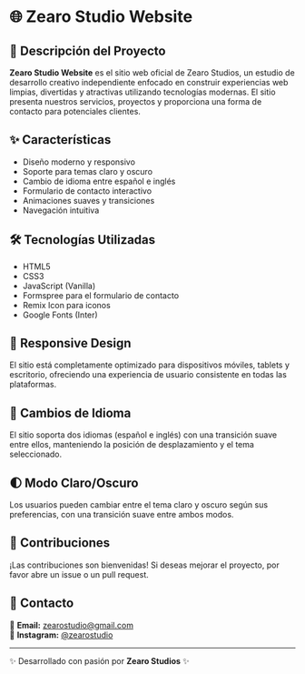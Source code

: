 # 🌐 Zearo Studio Website

## 🎨 Descripción del Proyecto
**Zearo Studio Website** es el sitio web oficial de Zearo Studios, un estudio de desarrollo creativo independiente enfocado en construir experiencias web limpias, divertidas y atractivas utilizando tecnologías modernas. El sitio presenta nuestros servicios, proyectos y proporciona una forma de contacto para potenciales clientes.

## ✨ Características
- Diseño moderno y responsivo
- Soporte para temas claro y oscuro
- Cambio de idioma entre español e inglés
- Formulario de contacto interactivo
- Animaciones suaves y transiciones
- Navegación intuitiva

## 🛠️ Tecnologías Utilizadas
- HTML5
- CSS3
- JavaScript (Vanilla)
- Formspree para el formulario de contacto
- Remix Icon para iconos
- Google Fonts (Inter)

## 📱 Responsive Design
El sitio está completamente optimizado para dispositivos móviles, tablets y escritorio, ofreciendo una experiencia de usuario consistente en todas las plataformas.

## 🔄 Cambios de Idioma
El sitio soporta dos idiomas (español e inglés) con una transición suave entre ellos, manteniendo la posición de desplazamiento y el tema seleccionado.

## 🌓 Modo Claro/Oscuro
Los usuarios pueden cambiar entre el tema claro y oscuro según sus preferencias, con una transición suave entre ambos modos.

## 👥 Contribuciones
¡Las contribuciones son bienvenidas! Si deseas mejorar el proyecto, por favor abre un issue o un pull request.

## 📩 Contacto
📧 **Email:** zearostudio@gmail.com  
📸 **Instagram:** [@zearostudio](https://www.instagram.com/zearostudio/)

---

✨ Desarrollado con pasión por **Zearo Studios** ✨ 
